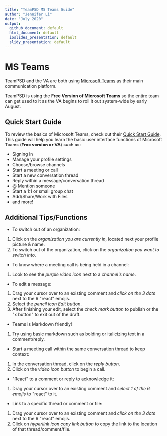 ```yaml
---
title: "TeamPSD MS Teams Guide"
author: "Jennifer Li"
date: "July 2020"
output:
  github_document: default
  html_document: default
  ioslides_presentation: default
  slidy_presentation: default
---
```

# MS Teams
TeamPSD and the VA are both using [Microsoft Teams](https://www.microsoft.com/en-us/microsoft-365/microsoft-teams/download-app) as their main communication platform.

TeamPSD is using the **Free Version of Microsoft Teams** so the entire team can get used to it as the VA begins to roll it out system-wide by early August.  

## Quick Start Guide
To review the basics of Microsoft Teams, check out their [Quick Start Guide](https://www.chorus.co/media/2989/quickstart-guide-to-teams-chorus.pdf).
This guide will help you learn the basic user interface functions of Microsoft Teams (**Free version or VA**) such as: 
- Signing In
- Manage your profile settings
- Choose/browse channels
- Start a meeting or call
- Start a new conversation thread
- Reply within a message/conversation thread
- @ Mention someone
- Start a 1:1 or small group chat
- Add/Share/Work with Files
- and more!

## Additional Tips/Functions
- To switch out of an organization:
1. Click on the *organization you are currently in*, located next your profile picture & name.
2. To switch out of the organization, click on the *organization you want to switch into*.

- To know where a meeting call is being held in a channel:
1. Look to see the *purple video icon* next to a *channel's name*.

- To edit a message:
1. Drag your cursor over to an existing comment and *click on the 3 dots* next to the 6 "react" emojis.
2. Select the *pencil icon Edit button*.
3. After finishing your edit, select the *check mark button* to publish or the "x button" to exit out of the draft.

- Teams is Markdown friendly!
1. Try using basic markdown such as bolding or italicizing text in a comment/reply.

- Start a meeting call within the same conversation thread to keep context:
1. In the conversation thread, click on the *reply button*.
2. Click on the *video icon button* to begin a call.

- "React" to a comment or reply to acknowledge it:
1. Drag your cursor over to an existing comment and *select 1 of the 6 emojis* to "react" to it.

- Link to a specific thread or comment or file:
1. Drag your cursor over to an existing comment and *click on the 3 dots* next to the 6 "react" emojis.
2. Click on *hyperlink icon copy link button* to copy the link to the location of that thread/comment/file. 
